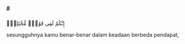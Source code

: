 ##### 8

<span class="ayah">إِنَّكُمْ لَفِى قَوْلٍۢ مُّخْتَلِفٍۢ</span>

<span class="ayah_translation">sesungguhnya kamu benar-benar dalam keadaan berbeda pendapat,</span>
